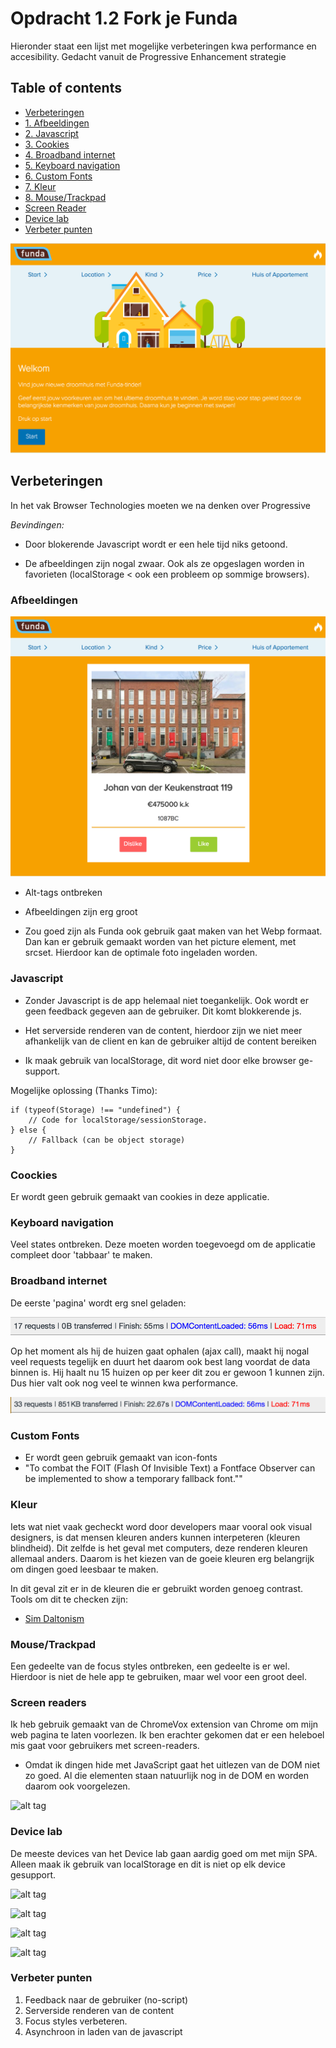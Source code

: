 # Opdracht 1.2 Fork je Funda

Hieronder staat een lijst met mogelijke verbeteringen kwa performance en accesibility.
Gedacht vanuit de Progressive Enhancement strategie

## Table of contents
- [Verbeteringen](#verbeteringen)
- [1. Afbeeldingen](#afbeeldingen)
- [2. Javascript](#javascript)
- [3. Cookies](#cookies)
- [4. Broadband internet](#broadband)
- [5. Keyboard navigation](#keyboard)
- [6. Custom Fonts](#fonts)
- [7. Kleur](#kleur)
- [8. Mouse/Trackpad](#mouse)
- [Screen Reader](#screen)
- [Device lab](#device)
- [Verbeter punten](#verbeter)

![alt tag](readme_imgs/first-state.png)

## <a name="verbeteringen"></a> Verbeteringen

In het vak Browser Technologies moeten we na denken over Progressive

*Bevindingen:*

- Door blokerende Javascript wordt er een hele tijd niks getoond.

- De afbeeldingen zijn nogal zwaar. Ook als ze opgeslagen worden in favorieten (localStorage < ook een probleem op sommige browsers).

### <a name="afbeeldingen"></a> Afbeeldingen

![alt tag](readme_imgs/afbeeldingen.png)

- Alt-tags ontbreken

- Afbeeldingen zijn erg groot

- Zou goed zijn als Funda ook gebruik gaat maken van het Webp formaat.
Dan kan er gebruik gemaakt worden van het picture element, met srcset. Hierdoor
kan de optimale foto ingeladen worden.


### <a name="javascript"></a> Javascript

- Zonder Javascript is de app helemaal niet toegankelijk. Ook wordt er geen feedback gegeven
aan de gebruiker. Dit komt blokkerende js.

- Het serverside renderen van de content, hierdoor zijn we niet meer afhankelijk van de client en kan
de gebruiker altijd de content bereiken

- Ik maak gebruik van localStorage, dit word niet door elke browser ge-support.

Mogelijke oplossing (Thanks Timo):
```
if (typeof(Storage) !== "undefined") {
    // Code for localStorage/sessionStorage.
} else {
    // Fallback (can be object storage)
}
```

### <a name="cookies"></a> Coockies

Er wordt geen gebruik gemaakt van cookies in deze applicatie.

### <a name="keyboard"></a> Keyboard navigation

Veel states ontbreken. Deze moeten worden toegevoegd om de applicatie compleet door 'tabbaar' te maken.

### <a name="broadband"></a> Broadband internet

De eerste 'pagina' wordt erg snel geladen:

![alt tag](readme_imgs/b-objects.png)

Op het moment als hij de huizen gaat ophalen (ajax call), maakt hij nogal veel requests
tegelijk en duurt het daarom ook best lang voordat de data binnen is.
Hij haalt nu 15 huizen op per keer dit zou er gewoon 1 kunnen zijn. Dus hier valt ook nog veel te winnen kwa performance.


![alt tag](readme_imgs/objects.png)

### <a name="fonts"></a> Custom Fonts

- Er wordt geen gebruik gemaakt van icon-fonts
- "To combat the FOIT (Flash Of Invisible Text) a Fontface Observer can be implemented to show a temporary fallback font.""

### <a name="kleur"></a> Kleur

Iets wat niet vaak gecheckt word door developers maar vooral ook visual designers, is dat mensen kleuren anders kunnen interpeteren (kleuren blindheid). Dit zelfde is het geval met computers, deze renderen kleuren allemaal anders. Daarom is het kiezen van de goeie kleuren erg belangrijk om dingen goed leesbaar te maken.

In dit geval zit er in de kleuren die er gebruikt worden genoeg contrast. Tools om dit te checken zijn:

- [Sim Daltonism](https://michelf.ca/projects/sim-daltonism/)

### <a name="mouse"></a> Mouse/Trackpad

Een gedeelte van de focus styles ontbreken, een gedeelte is er wel. Hierdoor is niet de hele app te gebruiken, maar wel voor een groot deel.

### <a name="screen"></a> Screen readers

Ik heb gebruik gemaakt van de ChromeVox extension van Chrome om mijn web pagina te laten voorlezen. Ik ben erachter gekomen dat er een heleboel mis gaat voor gebruikers met screen-readers.

- Omdat ik dingen hide met JavaScript gaat het uitlezen van de DOM niet zo goed. Al die elementen staan natuurlijk nog in de DOM en worden daarom ook voorgelezen.

![alt tag](https://lh6.googleusercontent.com/CNTa_V2mI-cDGTKn23lptyBuYo6I2rv7HSeMpN_0Jc9dY7OocO1azJ_W4YTAOPXdJdgntkKV=s128-h128-e365)

### <a name="device"></a> Device lab

De meeste devices van het Device lab gaan aardig goed om met mijn SPA. Alleen maak ik gebruik van localStorage en dit is niet op elk device gesupport.

![alt tag](readme_imgs/device-1.jpg)

![alt tag](readme_imgs/device-2.jpg)

![alt tag](readme_imgs/device-3.jpg)

![alt tag](readme_imgs/device-4.jpg)


### <a name="verbeter"></a> Verbeter punten

1. Feedback naar de gebruiker (no-script)
2. Serverside renderen van de content
3. Focus styles verbeteren.
4. Asynchroon in laden van de javascript
